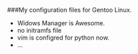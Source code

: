 ###My configuration files for Gentoo Linux.

+ Widows Manager is Awesome.
+ no initramfs file
+ vim is configred for python now.
+ ...
